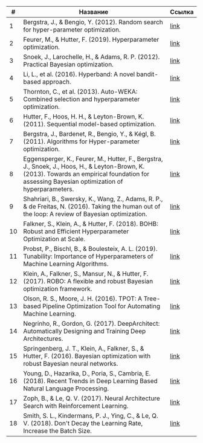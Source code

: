 | # | Название  | Ссылка |
| - | --------- | ------ |
| 1 | Bergstra, J., & Bengio, Y. (2012). Random search for hyper-parameter optimization. | [link](https://jmlr.org/papers/v13/bergstra12a.html) |
| 2 | Feurer, M., & Hutter, F. (2019). Hyperparameter optimization. | [link](https://link.springer.com/chapter/10.1007/978-3-030-05318-5_1) |
| 3 | Snoek, J., Larochelle, H., & Adams, R. P. (2012). Practical Bayesian optimization. | [link](https://papers.nips.cc/paper/2012/hash/4522e0563b15c3f1d641e722f65e5c56-Abstract.html) |
| 4 | Li, L., et al. (2016). Hyperband: A novel bandit-based approach. | [link](https://arxiv.org/abs/1603.06560) |
| 5 | Thornton, C., et al. (2013). Auto-WEKA: Combined selection and hyperparameter optimization. | [link](https://dl.acm.org/doi/10.1145/2487575.2487629) |
| 6 | Hutter, F., Hoos, H. H., & Leyton-Brown, K. (2011). Sequential model-based optimization. | [link](https://link.springer.com/chapter/10.1007/978-3-642-25566-3_40) |
| 7 | Bergstra, J., Bardenet, R., Bengio, Y., & Kégl, B. (2011). Algorithms for Hyper-parameter optimization. | [link](https://papers.nips.cc/paper/2011/hash/86e8f7ab32cfd12577bc2619bc635690-Abstract.html) |
| 8 | Eggensperger, K., Feurer, M., Hutter, F., Bergstra, J., Snoek, J., Hoos, H., & Leyton-Brown, K. (2013). Towards an empirical foundation for assessing Bayesian optimization of hyperparameters. | [link](https://www.tuebingen.mpg.de/fileadmin/user_upload/files/publication_pdf_file/file/43d0e3c7e6d7a5c9_PUBPDF_Eggensperger-2013-Towards-an-empirical-foundation-for-assessing-Bayesian-optimization-of-hyperparameters.pdf) |
| 9 | Shahriari, B., Swersky, K., Wang, Z., Adams, R. P., & de Freitas, N. (2016). Taking the human out of the loop: A review of Bayesian optimization. | [link](https://www.pnas.org/content/112/29/8728) |
| 10 | Falkner, S., Klein, A., & Hutter, F. (2018). BOHB: Robust and Efficient Hyperparameter Optimization at Scale. | [link](https://arxiv.org/abs/1807.01774) |
| 11 | Probst, P., Bischl, B., & Boulesteix, A. L. (2019). Tunability: Importance of Hyperparameters of Machine Learning Algorithms. | [link](https://jmlr.org/papers/v20/18-444.html) |
| 12 | Klein, A., Falkner, S., Mansur, N., & Hutter, F. (2017). ROBO: A flexible and robust Bayesian optimization framework. | [link](https://arxiv.org/abs/1705.03565) |
| 13 | Olson, R. S., Moore, J. H. (2016). TPOT: A Tree-based Pipeline Optimization Tool for Automating Machine Learning. | [link](https://dl.acm.org/doi/10.1145/2908812.2908918) |
| 14 | Negrinho, R., Gordon, G. (2017). DeepArchitect: Automatically Designing and Training Deep Architectures. | [link](https://arxiv.org/abs/1704.08792) |
| 15 | Springenberg, J. T., Klein, A., Falkner, S., & Hutter, F. (2016). Bayesian optimization with robust Bayesian neural networks. | [link](https://arxiv.org/abs/1604.08323) |
| 16 | Young, D., Hazarika, D., Poria, S., Cambria, E. (2018). Recent Trends in Deep Learning Based Natural Language Processing. | [link](https://arxiv.org/abs/1708.02709) |  # Though not directly about hyperparam tuning, it discusses the importance of it in deep NLP models.
| 17 | Zoph, B., & Le, Q. V. (2017). Neural Architecture Search with Reinforcement Learning. | [link](https://arxiv.org/abs/1611.01578) |
| 18 | Smith, S. L., Kindermans, P. J., Ying, C., & Le, Q. V. (2018). Don't Decay the Learning Rate, Increase the Batch Size. | [link](https://arxiv.org/abs/1711.00489) |
